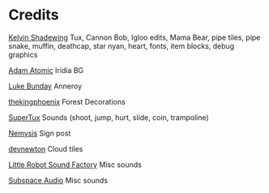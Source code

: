 # Credits

[Kelvin Shadewing](http://kelvinshadewing.net) Tux, Cannon Bob, Igloo edits, Mama Bear, pipe tiles, pipe snake, muffin, deathcap, star nyan, heart, fonts, item blocks, debug graphics

[Adam Atomic](http://www.adamatomic.com) Iridia BG

[Luke Bunday](http://pixeljoint.com/p/43158.htm) Anneroy

[thekingphoenix](https://opengameart.org/content/tileset-platform-forest) Forest Decorations

[SuperTux](https://github.com/supertux/supertux) Sounds (shoot, jump, hurt, slide, coin, trampoline)

[Nemysis](https://opengameart.org/users/nemisys) Sign post

[devnewton](https://opengameart.org/users/devnewton) Cloud tiles

[Little Robot Sound Factory](https://opengameart.org/content/8-bit-sound-effects-library) Misc sounds

[Subspace Audio](https://opengameart.org/content/512-sound-effects-8-bit-style) Misc sounds